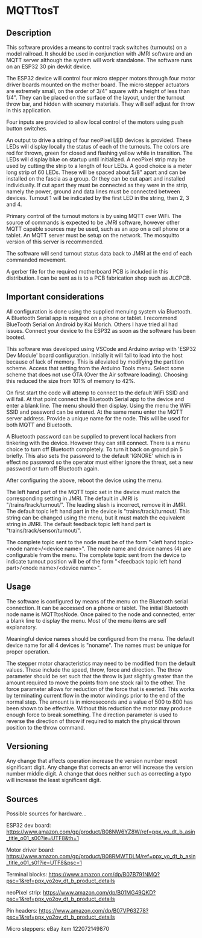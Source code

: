 # MQTTtosT
## Description
This software provides a means to control track switches (turnouts) on a model railroad. It should be used in conjunction with JMRI software and an MQTT server although the system will work standalone. The software runs on an ESP32 30 pin devkit device.

The ESP32 device will control four micro stepper motors through four motor driver boards mounted on the mother board. The micro stepper actuators are extremely small, on the order of 3/4" square with a height of less than 1/4". They can be placed on the surface of the layout, under the turnout throw bar, and hidden with scenery materials. They will self adjust for throw in this application. 

Four inputs are provided to allow local control of the motors using push button switches. 

An output to drive a string of four neoPixel LED devices is provided. These LEDs will display locally the status of each of the turnouts. The colors are red for thrown, green for closed and flashing yellow while in transition. The LEDs will display blue on startup until initialized. A neoPixel strip may be used by cutting the strip to a length of four LEDs. A good choice is a meter long strip of 60 LEDs. These will be spaced about 5/8" apart and can be installed on the fascia as a group. Or they can be cut apart and installed individually. If cut apart they must be connected as they were in the strip, namely the power, ground and data lines must be connected between devices. Turnout 1 will be indicated by the first LED in the string, then 2, 3 and 4.

Primary control of the turnout motors is by using MQTT over WiFi. The source of commands is expected to be JMRI software, however other MQTT capable sources may be used, such as an app on a cell phone or a tablet. An MQTT server must be setup on the network. The mosquitto version of this server is recommended. 

The software will send turnout status data back to JMRI at the end of each commanded movement.

A gerber file for the required motherboard PCB is included in this distribution. I can be sent as is to a PCB fabrication shop such as JLCPCB.

## Important considerations
All configuration is done using the supplied menuing system via Bluetooth. A Bluetooth Serial app is required on a phone or tablet. I recommend BlueTooth Serial on Android by Kai Morich. Others I have tried all had issues. Connect your device to the ESP32 as soon as the software has been booted.

This software was developed using VSCode and Arduino avrisp with 'ESP32 Dev Module' board configuration. Initially it will fail to load into the host because of lack of memory. This is alleviated by modifying the partition scheme. Access that setting from the Arduino Tools menu. Select some scheme that does not use OTA (Over the Air software loading). Choosing this reduced the size from 101% of memory to 42%.

On first start the code will attemp to connect to the default WiFi SSID and will fail. At that point connect the Bluetooth Serial app to the device and enter a blank line. The menu should then display. Using the menu the WiFi SSID and password can be entered. At the same menu enter the MQTT server address. Provide a unique name for the node. This will be used for both MQTT and Bluetooth.

A Bluetooth password can be supplied to prevent local hackers from tinkering with the device. However they can still connect. There is a menu choice to turn off Bluetooth completely. To turn it back on ground pin 5 briefly. This also sets the password to the default 'IGNORE' which is in effect no password so the operator must either ignore the threat, set a new password or turn off Bluetooth again.

After configuring the above, reboot the device using the menu.

The left hand part of the MQTT topic set in the device must match the corresponding setting in JMRI. The default in JMRI is "/trains/track/turnout/". The leading slash is incorrect, remove it in JMRI. The default topic left hand part in the device is "trains/track/turnout/. This string can be changed using the menu, but it must match the equivalent string in JMRI. The default feedback topic left hand part is "trains/track/sensor/turnout/".

The complete topic sent to the node must be of the form "\<left hand topic\>\<node name\>/\<device name\>". The node name and device names (4) are configurable from the menu. The complete topic sent from the device to indicate turnout position will be of the form "\<feedback topic left hand part\>/\<node name\>/\<device name\>".

## Usage
The software is configured by means of the menu on the Bluetooth serial connection. It can be accessed on a phone or tablet. The initial Bluetooth node name is MQTTtosNode. Once paired to the node and connected, enter a blank line to display the menu. Most of the menu items are self explanatory.

Meaningful device names should be configured from the menu. The default device name for all 4 devices is "noname". The names must be unique for proper operation.

The stepper motor characteristics may need to be modified from the default values. These include the speed, throw, force and direction. The throw parameter should be set such that the throw is just slightly greater than the amount required to move the points from one stock rail to the other. The force parameter allows for reduction of the force that is exerted. This works by terminating current flow in the motor windings prior to the end of the normal step. The amount is in microseconds and a value of 500 to 800 has been shown to be effective. Without this reduction the motor may produce enough force to break something. The direction parameter is used to reverse the direction of throw if required to match the physical thrown position to the throw command.

## Versioning
Any change that affects operation increase the version number most significant digit. Any change that corrects an error will increase the version number middle digit. A change that does neither such as correcting a typo will increase the least significant digit.

## Sources
Possible sources for hardware...

ESP32 dev board: https://www.amazon.com/gp/product/B08NW6YZ8W/ref=ppx_yo_dt_b_asin_title_o01_s00?ie=UTF8&th=1

Motor driver board: https://www.amazon.com/gp/product/B08RMWTDLM/ref=ppx_yo_dt_b_asin_title_o01_s01?ie=UTF8&psc=1

Terminal blocks: https://www.amazon.com/dp/B07B791NMQ?psc=1&ref=ppx_yo2ov_dt_b_product_details

neoPixel strip: https://www.amazon.com/dp/B01MG49QKD?psc=1&ref=ppx_yo2ov_dt_b_product_details

Pin headers: https://www.amazon.com/dp/B07VP63Z78?psc=1&ref=ppx_yo2ov_dt_b_product_details

Micro steppers: eBay item 122072149870
